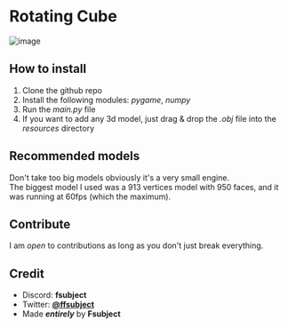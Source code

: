 # Rotating Cube

![image](https://github.com/user-attachments/assets/c19bdf7d-a50b-4493-b1b4-7becd1c5a310)

## How to install
1. Clone the github repo
2. Install the following modules: *pygame*, *numpy*
3. Run the *main.py* file
4. If you want to add any 3d model, just drag & drop the *.obj* file into the *resources* directory

## Recommended models
Don't take too big models obviously it's a very small engine.  
The biggest model I used was a 913 vertices model with 950 faces, and it was running at 60fps (which the maximum).

## Contribute
I am *open* to contributions as long as you don't just break everything.

## Credit
* Discord: __fsubject__
* Twitter: <a href="https://twitter.com/Fsubj_ect">__@ffsubject__</a>
* Made *__entirely__* by __Fsubject__
